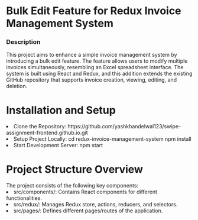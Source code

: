 <h1>Bulk Edit Feature for Redux Invoice Management System</h1>
<h3>Description</h3>
<p>This project aims to enhance a simple invoice management system by introducing a bulk edit feature. The feature allows users to modify multiple invoices simultaneously, resembling an Excel spreadsheet interface. The system is built using React and Redux, and this addition extends the existing GitHub repository that supports invoice creation, viewing, editing, and deletion.</p>

<h1>Installation and Setup</h1>
<td><li>Clone the Repository: https://github.com/yashkhandelwal123/swipe-assignment-frontend.github.io.git</li></td>
<td><li>Setup Project Locally: cd redux-invoice-management-system 
npm install</li></td>
<td><li>Start Development Server: npm start</li></td>

<h1>Project Structure Overview</h1>
The project consists of the following key components:
<li>src/components/: Contains React components for different functionalities.</li>
<li>src/redux/: Manages Redux store, actions, reducers, and selectors.</li>
<li>src/pages/: Defines different pages/routes of the application.</li>

